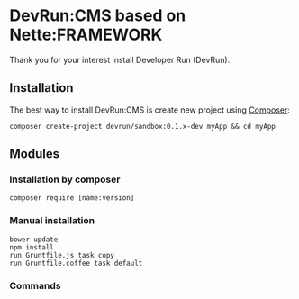 
# DevRun:CMS based on Nette:FRAMEWORK

Thank you for your interest install Developer Run (DevRun).

## Installation

The best way to install DevRun:CMS is create new project using
[Composer](http://doc.nette.org/composer):

	composer create-project devrun/sandbox:0.1.x-dev myApp && cd myApp

## Modules

### Installation by composer

	composer require [name:version]

### Manual installation
	
	bower update
	npm install
	run Gruntfile.js task copy
	run Gruntfile.coffee task default
	
### Commands
